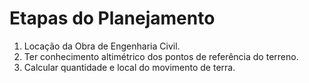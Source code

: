 # Etapas do Planejamento

1. Locação da Obra de Engenharia Civil.
2. Ter conhecimento altimétrico dos pontos de referência do terreno.
3. Calcular quantidade e local do movimento de terra.
